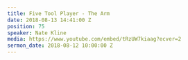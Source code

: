 ```yaml
---
title: Five Tool Player - The Arm
date: 2018-08-13 14:41:00 Z
position: 75
speaker: Nate Kline
media: https://www.youtube.com/embed/tRzUW7kiaag?ecver=2
sermon_date: 2018-08-12 10:00:00 Z
---
```


